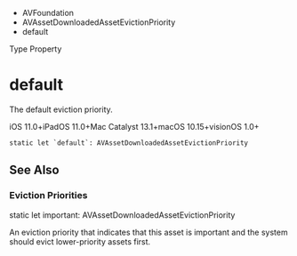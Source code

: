 

- AVFoundation
- AVAssetDownloadedAssetEvictionPriority
-  default 

Type Property

# default

The default eviction priority.

iOS 11.0+iPadOS 11.0+Mac Catalyst 13.1+macOS 10.15+visionOS 1.0+

``` source
static let `default`: AVAssetDownloadedAssetEvictionPriority
```

## See Also

### Eviction Priorities

static let important: AVAssetDownloadedAssetEvictionPriority

An eviction priority that indicates that this asset is important and the system should evict lower-priority assets first.

